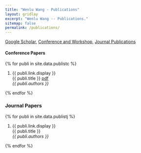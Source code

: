 ```yaml
---
title: "Wenlu Wang - Publications"
layout: gridlay
excerpt: "Wenlu Wang -- Publications."
sitemap: false
permalink: /publications/
---
```


[Google Scholar](https://scholar.google.com/citations?user=YPVtn-UAAAAJ&hl=en), [Conference and Workshop](#conference-papers), [Journal Publications](#journal-papers)

#### Conference Papers

{% for publi in site.data.publistc %}

1. {{ publi.link.display }} <br />
  {{ publi.title }}  <a href="{{ publi.link.url }}">pdf</a><br />
  <em>{{ publi.authors }} </em>

{% endfor %}

### Journal Papers

{% for publi in site.data.publistj %}

1. {{ publi.link.display }} <br />
  {{ publi.title }}<br />
  <em>{{ publi.authors }} </em>

{% endfor %}



